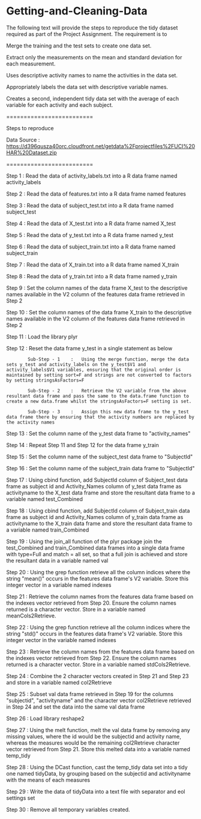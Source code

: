 Getting-and-Cleaning-Data
=========================

The following text will provide the steps to reproduce the tidy dataset required as part of the Project Assignment. The requirement is to 

Merge the training and the test sets to create one data set.

Extract only the measurements on the mean and standard deviation for each measurement.

Uses descriptive activity names to name the activities in the data set.

Appropriately labels the data set with descriptive variable names. 

Creates a second, independent tidy data set with the average of each variable for each activity and each subject.

========================= 

Steps to reproduce

Data Source : https://d396qusza40orc.cloudfront.net/getdata%2Fprojectfiles%2FUCI%20HAR%20Dataset.zip

=========================

Step 1 	: 	Read the data of activity_labels.txt into a R data frame named activity_labels

Step 2 	:	Read the data of features.txt into a R data frame named features

Step 3 	: 	Read the data of subject_test.txt into a R data frame named subject_test

Step 4 	:	Read the data of X_test.txt into a R data frame named X_test

Step 5 	: 	Read the data of y_test.txt into a R data frame named y_test

Step 6 	:	Read the data of subject_train.txt into a R data frame named subject_train

Step 7 	: 	Read the data of X_train.txt into a R data frame named X_train

Step 8 	:	Read the data of y_train.txt into a R data frame named y_train

Step 9	:	Set the column names of the data frame X_test to the descriptive names available in the V2 column of the features data frame retrieved in Step 2

Step 10	:	Set the column names of the data frame X_train to the descriptive names available in the V2 column of the features data frame retrieved in Step 2

Step 11	:	Load the library plyr

Step 12	:	Reset the data frame y_test in a single statement as below

			Sub-Step - 1	:	Using the merge function, merge the data sets y_test and activity_labels on the y_test$V1 and activity_labels$V1 variables, ensuring that the original order is maintained by setting sort=F and strings are not converted to factors by setting stringsAsFactors=F

			Sub-Step - 2	:	Retrieve the V2 variable from the above resultant data frame and pass the same to the data.frame function to create a new data.frame whilst the stringsAsFactors=F setting is set. 

			Sub-Step - 3	:	Assign this new data frame to the y_test data frame there by ensuring that the activity numbers are replaced by the activity names

Step 13	:	Set the column name of the y_test data frame to "activity_names"

Step 14	:	Repeat Step 11 and Step 12 for the data frame y_train

Step 15	:	Set the column name of the subject_test data frame to "SubjectId"

Step 16	:	Set the column name of the subject_train data frame to "SubjectId"

Step 17	:	Using cbind function, add  SubjectId column of Subject_test data frame as subject id and Activity_Names 
column of y_test data frame as activityname to the X_test data frame and store the resultant data frame to a variable named test_Combined

Step 18	:	Using cbind function, add  SubjectId column of Subject_train data frame as subject id and Activity_Names column of y_train data frame as activityname to the X_train data frame and store the resultant data frame to a variable named train_Combined

Step 19	:	Using the join_all function of the plyr package join the test_Combined and train_Combined data frames into a single data frame with type=Full and match = all set, so that a full join is achieved and store the resultant data in a variable named val

Step 20	:	Using the grep function retrieve all the column indices where the string "mean()" occurs in the features data frame's V2 variable. Store this integer vector in a variable named indexes

Step 21	:	Retrieve the column names from the features data frame based on the indexes vector retrieved from Step 20. Ensure the column names returned is a character vector. Store in a variable named meanCols2Retrieve.

Step 22	:	Using the grep function retrieve all the column indices where the string "std()" occurs in the features data frame's V2 variable. Store this integer vector in the variable named indexes

Step 23	:	Retrieve the column names from the features data frame based on the indexes vector retrieved from Step 22. Ensure the column names returned is a character vector. Store in a variable named stdCols2Retrieve.

Step 24	:	Combine the 2 character vectors created in Step 21 and Step 23 and store in a variable named col2Retrieve

Step 25	:	Subset val data frame retrieved in Step 19 for the columns "subjectid", "activityname" and the character vector col2Retrieve retrieved in Step 24 and set the data into the same val data frame

Step 26	:	Load library reshape2

Step 27	:	Using the melt function, melt the val data frame by removing any missing values, where the id would be the subjectid and activity name, whereas the measures would be the remaining col2Retrieve character vector retrieved from Step 21. Store this melted data into a variable named temp_tidy

Step 28	:	Using the DCast function, cast the temp_tidy data set into a tidy one named tidyData, by grouping based on the subjectid and activityname with the means of each measures

Step 29	:	Write the data of tidyData into a text file  with separator and eol settings set

Step 30	:	Remove all temporary variables created.
